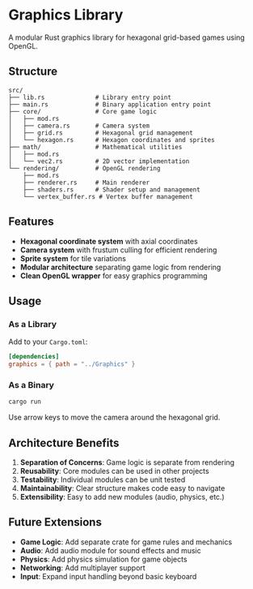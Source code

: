 # Graphics Library

A modular Rust graphics library for hexagonal grid-based games using OpenGL.

## Structure

```
src/
├── lib.rs              # Library entry point
├── main.rs             # Binary application entry point
├── core/               # Core game logic
│   ├── mod.rs
│   ├── camera.rs       # Camera system
│   ├── grid.rs         # Hexagonal grid management
│   └── hexagon.rs      # Hexagon coordinates and sprites
├── math/               # Mathematical utilities
│   ├── mod.rs
│   └── vec2.rs         # 2D vector implementation
└── rendering/          # OpenGL rendering
    ├── mod.rs
    ├── renderer.rs     # Main renderer
    ├── shaders.rs      # Shader setup and management
    └── vertex_buffer.rs # Vertex buffer management
```

## Features

- **Hexagonal coordinate system** with axial coordinates
- **Camera system** with frustum culling for efficient rendering
- **Sprite system** for tile variations
- **Modular architecture** separating game logic from rendering
- **Clean OpenGL wrapper** for easy graphics programming

## Usage

### As a Library
Add to your `Cargo.toml`:
```toml
[dependencies]
graphics = { path = "../Graphics" }
```

### As a Binary
```bash
cargo run
```

Use arrow keys to move the camera around the hexagonal grid.

## Architecture Benefits

1. **Separation of Concerns**: Game logic is separate from rendering
2. **Reusability**: Core modules can be used in other projects
3. **Testability**: Individual modules can be unit tested
4. **Maintainability**: Clear structure makes code easy to navigate
5. **Extensibility**: Easy to add new modules (audio, physics, etc.)

## Future Extensions

- **Game Logic**: Add separate crate for game rules and mechanics  
- **Audio**: Add audio module for sound effects and music
- **Physics**: Add physics simulation for game objects
- **Networking**: Add multiplayer support
- **Input**: Expand input handling beyond basic keyboard